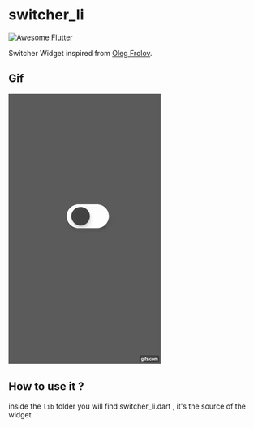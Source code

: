 # switcher_li
<a href="https://stackoverflow.com/questions/tagged/flutter?sort=votes">
   <img alt="Awesome Flutter" src="https://img.shields.io/badge/Awesome-Flutter-blue.svg?longCache=true&style=flat-square" />
</a>

Switcher Widget inspired from [Oleg Frolov](https://dribbble.com/shots/6041286-Switcher-LI).

## Gif 

<img src="https://github.com/DokkarRachidReda/Flutter-Switcher-Widget/blob/master/switcher.gif" width="300"/>

## How to use it ? 

inside the ``` lib ``` folder you will find switcher_li.dart , it's the source of the widget 

##
